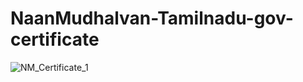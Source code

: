 # NaanMudhalvan-Tamilnadu-gov-certificate
![NM_Certificate_1](https://github.com/afin-nafsan/NaanMudhalvan-Tamilnadu-gov-certificate/assets/148749686/a6ded4dd-2114-4244-b3f3-f838a27f3494)
